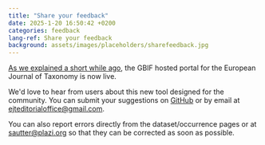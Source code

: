 ```yaml
---
title: "Share your feedback"
date: 2025-1-20 16:50:42 +0200
categories: feedback
lang-ref: Share your feedback
background: assets/images/placeholders/sharefeedback.jpg
---
```


[As we explained a short while ago](https://ejt.hp.gbif-staging.org/post/2025/launch/), the GBIF hosted portal for the European Journal of Taxonomy is now live.

We'd love to hear from users about this new tool designed for the community. You can submit your suggestions on [GitHub](https://github.com/gbif/hp-ejt/issues) or by email at [ejteditorialoffice@gmail.com](mailto:ejteditorialoffice@gmail.com).

You can also report errors directly from the dataset/occurrence pages or at [sautter@plazi.org](mailto:sautter@plazi.org) so that they can be corrected as soon as possible.
